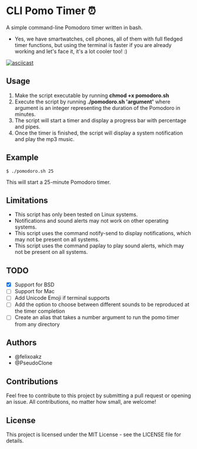 # **CLI Pomo Timer ⏰**

A simple command-line Pomodoro timer written in bash.

- Yes, we have smartwatches, cell phones, all of them with full fledged timer functions, but using the terminal is faster if you are already working and let's face it, it's a lot cooler too! :)

[![asciicast](https://asciinema.org/a/gDvmCzLlyblUua17gOyxn3Jvt.svg)](https://asciinema.org/a/gDvmCzLlyblUua17gOyxn3Jvt)

## **Usage**

1. Make the script executable by running **chmod +x pomodoro.sh**
2. Execute the script by running **./pomodoro.sh 'argument'** where argument is an integer representing the duration of the Pomodoro in minutes.
3. The script will start a timer and display a progress bar with percentage and pipes.
4. Once the timer is finished, the script will display a system notification and play the mp3 music.

## **Example**

```
$ ./pomodoro.sh 25
```
This will start a 25-minute Pomodoro timer.


## **Limitations**

- This script has only been tested on Linux systems.
- Notifications and sound alerts may not work on other operating systems.
- This script uses the command notify-send to display notifications, which may not be present on all systems.
- This script uses the command paplay to play sound alerts, which may not be present on all systems.

## TODO
- [x] Support for BSD
- [ ] Support for Mac
- [ ] Add Unicode Emoji if terminal supports
- [ ] Add the option to choose between different sounds to be reproduced at the timer completion
- [ ] Create an alias that takes a number argument to run the pomo timer from any directory

## **Authors**

- @felixoakz
- @PseudoClone

## **Contributions**
Feel free to contribute to this project by submitting a pull request or opening an issue. All contributions, no matter how small, are welcome!

## **License**

This project is licensed under the MIT License - see the LICENSE file for details.
